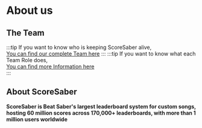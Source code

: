 # About us


## The Team

:::tip If you want to know who is keeping ScoreSaber alive,  
[You can find our complete Team here](https://scoresaber.com/team)
:::
:::tip If you want to know what each Team Role does,  
[You can find more Information here](./ranking/scoresaber-team-information)  
:::
## About ScoreSaber

**ScoreSaber is Beat Saber's largest leaderboard system for custom songs, hosting 60 million scores across 170,000+ leaderboards, with more than 1 million users worldwide**  
